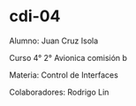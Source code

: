 # cdi-04

Alumno: Juan Cruz Isola

Curso 4° 2° Avionica comisión b

Materia: Control de Interfaces

Colaboradores: Rodrigo Lin
